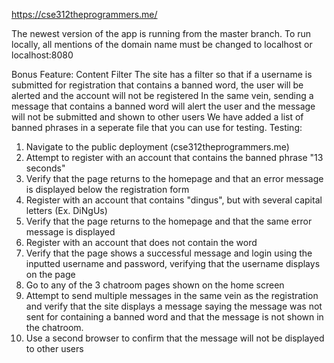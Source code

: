 https://cse312theprogrammers.me/

The newest version of the app is running from the master branch. To run locally, all mentions of the domain name must be changed to localhost or localhost:8080

Bonus Feature: Content Filter
The site has a filter so that if a username is submitted for registration that contains a banned word, the user will be alerted and the account will not be registered
In the same vein, sending a message that contains a banned word will alert the user and the message will not be submitted and shown to other users
We have added a list of banned phrases in a seperate file that you can use for testing.
Testing:
1. Navigate to the public deployment (cse312theprogrammers.me)
2. Attempt to register with an account that contains the banned phrase "13 seconds"
3. Verify that the page returns to the homepage and that an error message is displayed below the registration form
4. Register with an account that contains "dingus", but with several capital letters (Ex. DiNgUs)
5. Verify that the page returns to the homepage and that the same error message is displayed
6. Register with an account that does not contain the word
7. Verify that the page shows a successful message and login using the inputted username and password, verifying that the username displays on the page
8. Go to any of the 3 chatroom pages shown on the home screen
9. Attempt to send multiple messages in the same vein as the registration and verify that the site displays a message saying the message was not sent for containing a banned word and that the message is not shown in the chatroom.
10. Use a second browser to confirm that the message will not be displayed to other users
